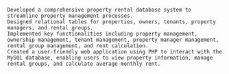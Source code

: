     Developed a comprehensive property rental database system to streamline property management processes.
    Designed relational tables for properties, owners, tenants, property managers, and rental groups.
    Implemented key functionalities including property management, ownership management, tenant management, property manager management, rental group management, and rent calculation.
    Created a user-friendly web application using PHP to interact with the MySQL database, enabling users to view property information, manage rental groups, and calculate average monthly rent.
